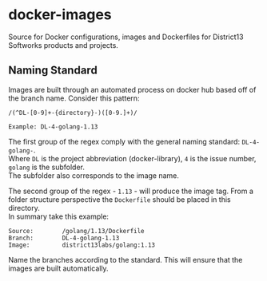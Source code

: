 # docker-images
Source for Docker configurations, images and Dockerfiles for District13 Softworks products and projects.

## Naming Standard
Images are built through an automated process on docker hub based off of the branch name.
Consider this pattern:
```
/(^DL-[0-9]+-{directory}-)([0-9.]+)/

Example: DL-4-golang-1.13
```
The first group of the regex comply with the general naming standard: `DL-4-golang-`.  
Where `DL` is the project abbreviation (docker-library), `4` is the issue number, `golang` is the subfolder.  
The subfolder also corresponds to the image name.

The second group of the regex - `1.13` - will produce the image tag. From a folder structure perspective the `Dockerfile` should be placed in this directory.  
In summary take this example:
```
Source:        /golang/1.13/Dockerfile
Branch:        DL-4-golang-1.13
Image:         district13labs/golang:1.13
```

Name the branches according to the standard. This will ensure that the images are built automatically.
